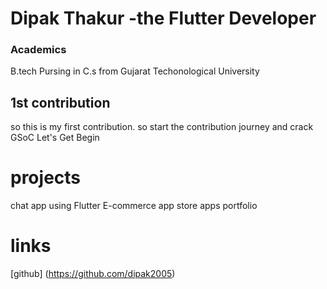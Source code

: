# Dipak Thakur -the Flutter Developer

### Academics
 B.tech Pursing in C.s from Gujarat Techonological University

## 1st contribution

so this is my first contribution.
so start the contribution journey and crack GSoC
Let's Get Begin 

# projects

chat app using Flutter 
E-commerce app store apps
portfolio

# links

[github] (https://github.com/dipak2005)